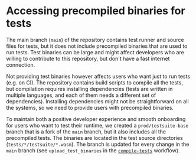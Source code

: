 # Accessing precompiled binaries for tests
The main branch (`main`) of the repository contains test runner and source files for tests, but it does not include precompiled binaries that are used to run tests. Test binaries can be large and might affect developers who are willing to contribute to this repository, but don't have a fast internet connection.

Not providing test binaries however affects users who want just to run tests (e.g. on CI). The repository contains build scripts to compile all the tests, but compilation requires installing dependencies (tests are written in multiple languages, and each of them needs a different set of dependencies). Installing dependencies might not be straightforward on all the systems, so we need to provide users with precompiled binaries.

To maintain both a positive developer experience and smooth onboarding for users who want to test their runtime, we created a `prod/testsuite-base` branch that is a fork of the `main` branch, but it also includes all the precompiled tests. The binaries are located in the test source directories (`tests/*/testsuite/*.wasm`). The branch is updated for every change in the `main` branch (see `upload_test_binaries` in the [`compile-tests`](../.github/workflows/compile-tests.yml) workflow).